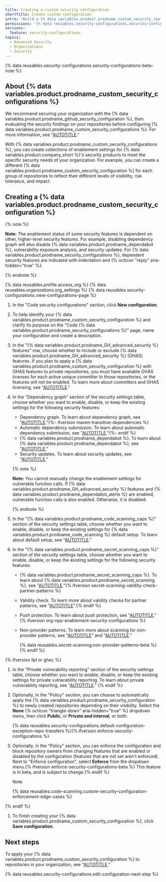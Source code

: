 ```yaml
---
title: Creating a custom security configuration
shortTitle: Create custom configuration
intro: 'Build a {% data variables.product.prodname_custom_security_configuration %} to meet the specific security needs of repositories in your organization.'
permissions: '{% data reusables.security-configurations.security-configurations-permissions %}'
versions:
  feature: security-configurations
topics:
  - Advanced Security
  - Organizations
  - Security
---
```


{% data reusables.security-configurations.security-configurations-beta-note %}

## About {% data variables.product.prodname_custom_security_configurations %}

We recommend securing your organization with the {% data variables.product.prodname_github_security_configuration %}, then evaluating the security findings on your repositories before configuring {% data variables.product.prodname_custom_security_configurations %}. For more information, see "[AUTOTITLE](/code-security/securing-your-organization/enabling-security-features-in-your-organization/applying-the-github-recommended-security-configuration-in-your-organization)."

With {% data variables.product.prodname_custom_security_configurations %}, you can create collections of enablement settings for {% data variables.product.company_short %}'s security products to meet the specific security needs of your organization. For example, you can create a different {% data variables.product.prodname_custom_security_configuration %} for each group of repositories to reflect their different levels of visibility, risk tolerance, and impact.

## Creating a {% data variables.product.prodname_custom_security_configuration %}

{% note %}

**Note:** The enablement status of some security features is dependent on other, higher-level security features. For example, disabling dependency graph will also disable {% data variables.product.prodname_dependabot %}, vulnerability exposure analysis, and security updates. For {% data variables.product.prodname_security_configurations %}, dependent security features are indicated with indentation and {% octicon "reply" aria-hidden="true" %}.

{% endnote %}

{% data reusables.profile.access_org %}
{% data reusables.organizations.org_settings %}
{% data reusables.security-configurations.view-configurations-page %}
1. In the "Code security configurations" section, click **New configuration**.
1. To help identify your {% data variables.product.prodname_custom_security_configuration %} and clarify its purpose on the "Code {% data variables.product.prodname_security_configurations %}" page, name your configuration and create a description.
1. In the "{% data variables.product.prodname_GH_advanced_security %} features" row, choose whether to include or exclude {% data variables.product.prodname_GH_advanced_security %} (GHAS) features. If you plan to apply a {% data variables.product.prodname_custom_security_configuration %} with GHAS features to private repositories, you must have available GHAS licenses for each active unique committer to those repositories, or the features will not be enabled. To learn more about committers and GHAS licensing, see "[AUTOTITLE](/billing/managing-billing-for-github-advanced-security/about-billing-for-github-advanced-security)."
1. In the "Dependency graph" section of the security settings table, choose whether you want to enable, disable, or keep the existing settings for the following security features:
    * Dependency graph. To learn about dependency graph, see "[AUTOTITLE](/code-security/supply-chain-security/understanding-your-software-supply-chain/about-the-dependency-graph)."{%- ifversion maven-transitive-dependencies %}
    * Automatic dependency submission. To learn about automatic dependency submission, see "[AUTOTITLE](/code-security/supply-chain-security/understanding-your-software-supply-chain/configuring-automatic-dependency-submission-for-your-repository)."{%- endif %}
    * {% data variables.product.prodname_dependabot %}. To learn about {% data variables.product.prodname_dependabot %}, see "[AUTOTITLE](/code-security/dependabot/dependabot-alerts/about-dependabot-alerts)."
    * Security updates. To learn about security updates, see "[AUTOTITLE](/code-security/dependabot/dependabot-security-updates/about-dependabot-security-updates)."

    {% note %}

    **Note:** You cannot manually change the enablement settings for vulnerable function calls. If {% data variables.product.prodname_GH_advanced_security %} features and {% data variables.product.prodname_dependabot_alerts %} are enabled, vulnerable function calls is also enabled. Otherwise, it is disabled.

    {% endnote %}

1. In the "{% data variables.product.prodname_code_scanning_caps %}" section of the security settings table, choose whether you want to enable, disable, or keep the existing settings for {% data variables.product.prodname_code_scanning %} default setup. To learn about default setup, see "[AUTOTITLE](/code-security/code-scanning/enabling-code-scanning/configuring-default-setup-for-code-scanning#about-default-setup)."
1. In the "{% data variables.product.prodname_secret_scanning_caps %}" section of the security settings table, choose whether you want to enable, disable, or keep the existing settings for the following security features:
    * {% data variables.product.prodname_secret_scanning_caps %}. To learn about {% data variables.product.prodname_secret_scanning %}, see "[AUTOTITLE](/code-security/secret-scanning/introduction/about-secret-scanning)."{% ifversion secret-scanning-validity-check-partner-patterns %}
    * Validity check. To learn more about validity checks for partner patterns, see "[AUTOTITLE](/code-security/secret-scanning/managing-alerts-from-secret-scanning/evaluating-alerts#checking-a-secrets-validity)".{% endif %}
    * Push protection. To learn about push protection, see "[AUTOTITLE](/code-security/secret-scanning/introduction/about-push-protection)."{% ifversion org-npp-enablement-security-configurations %}
    * Non-provider patterns. To learn more about scanning for non-provider patterns, see "[AUTOTITLE](/code-security/secret-scanning/introduction/supported-secret-scanning-patterns#non-provider-patterns)" and "[AUTOTITLE](/code-security/secret-scanning/managing-alerts-from-secret-scanning/viewing-alerts#other-alerts-list)."

       {% data reusables.secret-scanning.non-provider-patterns-beta %}{% endif %}

{% ifversion fpt or ghec %}
1. In the "Private vulnerability reporting" section of the security settings table, choose whether you want to enable, disable, or keep the existing settings for private vulnerability reporting. To learn about private vulnerability reporting, see "[AUTOTITLE](/code-security/security-advisories/working-with-repository-security-advisories/configuring-private-vulnerability-reporting-for-a-repository)."
{% endif %}
1. Optionally, in the "Policy" section, you can choose to automatically apply the {% data variables.product.prodname_security_configuration %} to newly created repositories depending on their visibility. Select the **None** {% octicon "triangle-down" aria-hidden="true" %} dropdown menu, then click **Public**, or **Private and internal**, or both.

    {% data reusables.security-configurations.default-configuration-exception-repo-transfers %}{% ifversion enforce-security-configurations %}
1. Optionally, in the "Policy" section, you can enforce the configuration and block repository owners from changing features that are enabled or disabled by the configuration (features that are not set aren't enforced). Next to "Enforce configuration", select **Enforce** from the dropdown menu.{% ifversion enforce-security-configurations-beta %} This feature is in beta, and is subject to change.{% endif %}

    >[!NOTE]
    {% data reusables.code-scanning.custom-security-configuration-enforcement-edge-cases %}

{% endif %}
1. To finish creating your {% data variables.product.prodname_custom_security_configuration %}, click **Save configuration**.

## Next steps

To apply your {% data variables.product.prodname_custom_security_configuration %} to repositories in your organization, see "[AUTOTITLE](/code-security/securing-your-organization/meeting-your-specific-security-needs-with-custom-security-configurations/applying-a-custom-security-configuration)."

{% data reusables.security-configurations.edit-configuration-next-step %}
